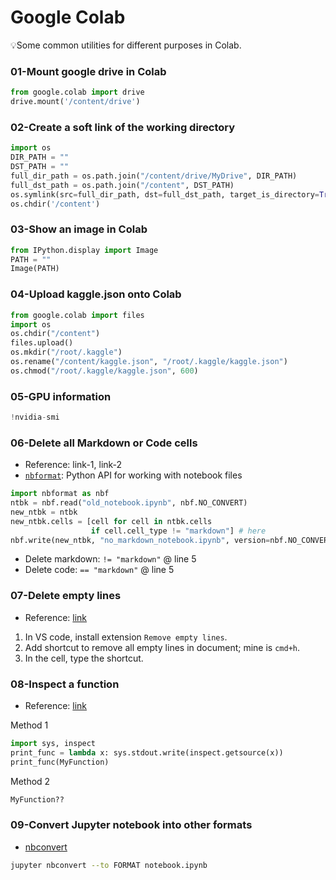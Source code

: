 # Google Colab

💡Some common utilities for different purposes in Colab.

### 01-Mount google drive in Colab

```python
from google.colab import drive
drive.mount('/content/drive')
```

### 02-Create a soft link of the working directory

```python
import os
DIR_PATH = ""
DST_PATH = ""
full_dir_path = os.path.join("/content/drive/MyDrive", DIR_PATH)
full_dst_path = os.path.join("/content", DST_PATH)
os.symlink(src=full_dir_path, dst=full_dst_path, target_is_directory=True)
os.chdir('/content')
```

### 03-Show an image in Colab

```python
from IPython.display import Image
PATH = ""
Image(PATH)
```

### 04-Upload kaggle.json onto Colab

```python
from google.colab import files
import os
os.chdir("/content")
files.upload()
os.mkdir("/root/.kaggle")
os.rename("/content/kaggle.json", "/root/.kaggle/kaggle.json")
os.chmod("/root/.kaggle/kaggle.json", 600)
```

### 05-GPU information

```python
!nvidia-smi
```

### 06-Delete all Markdown or Code cells

- Reference: link-1, link-2
- [`nbformat`](https://nbformat.readthedocs.io/en/latest/api.html): Python API for working with notebook files

```python
import nbformat as nbf
ntbk = nbf.read("old_notebook.ipynb", nbf.NO_CONVERT)
new_ntbk = ntbk
new_ntbk.cells = [cell for cell in ntbk.cells
                  if cell.cell_type != "markdown"] # here
nbf.write(new_ntbk, "no_markdown_notebook.ipynb", version=nbf.NO_CONVERT)
```

- Delete markdown: `!= "markdown"` @ line 5
- Delete code: `== "markdown"` @ line 5

### 07-Delete empty lines

- Reference: [link](https://www.youtube.com/watch?v=jQrET5HYyAE)
1. In VS code, install extension `Remove empty lines`.
2. Add shortcut to remove all empty lines in document; mine is `cmd+h`.
3. In the cell, type the shortcut.

### 08-Inspect a function

- Reference: [link](https://stackoverflow.com/questions/1562759/can-python-print-a-function-definition)

Method 1

```python
import sys, inspect
print_func = lambda x: sys.stdout.write(inspect.getsource(x))
print_func(MyFunction)
```

Method 2

```python
MyFunction??
```

### 09-Convert Jupyter notebook into other formats

- [nbconvert](https://nbconvert.readthedocs.io/en/latest/)

```bash
jupyter nbconvert --to FORMAT notebook.ipynb
```